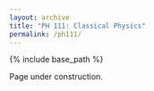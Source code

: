 ```yaml
---
layout: archive
title: "PH 111: Classical Physics"
permalink: /ph111/
---
```

{% include base_path %}

Page under construction.

